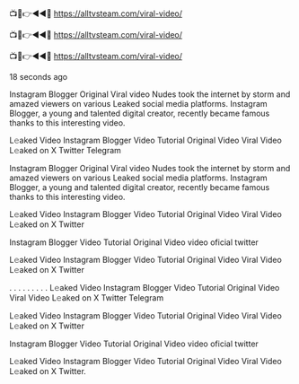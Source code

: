 
📺📱👉◄◄🔴  https://alltvsteam.com/viral-video/

📺📱👉◄◄🔴  https://alltvsteam.com/viral-video/

📺📱👉◄◄🔴  https://alltvsteam.com/viral-video/

18 seconds ago

Instagram Blogger Original Viral video Nudes took the internet by storm and amazed viewers on various Leaked social media platforms. Instagram Blogger, a young and talented digital creator, recently became famous thanks to this interesting video.

L𝚎aked Video Instagram Blogger Video Tutorial Original Video Viral Video L𝚎aked on X Twitter Telegram


Instagram Blogger Original Viral video Nudes took the internet by storm and amazed viewers on various Leaked social media platforms. Instagram Blogger, a young and talented digital creator, recently became famous thanks to this interesting video.

L𝚎aked Video Instagram Blogger Video Tutorial Original Video Viral Video L𝚎aked on X Twitter

Instagram Blogger Video Tutorial Original Video video oficial twitter

L𝚎aked Video Instagram Blogger Video Tutorial Original Video Viral Video L𝚎aked on X Twitter

. . . . . . . . . L𝚎aked Video Instagram Blogger Video Tutorial Original Video Viral Video L𝚎aked on X Twitter Telegram

L𝚎aked Video Instagram Blogger Video Tutorial Original Video Viral Video L𝚎aked on X Twitter

Instagram Blogger Video Tutorial Original Video video oficial twitter

L𝚎aked Video Instagram Blogger Video Tutorial Original Video Viral Video L𝚎aked on X Twitter.
